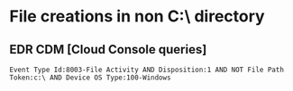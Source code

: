 # File creations in non C:\ directory

## EDR CDM [Cloud Console queries]

```
Event Type Id:8003-File Activity AND Disposition:1 AND NOT File Path Token:c:\ AND Device OS Type:100-Windows
```
